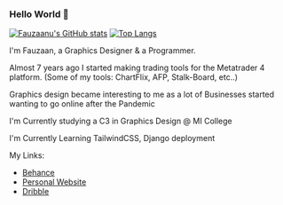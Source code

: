 ### Hello World 👋

[![Fauzaanu's GitHub stats](https://github-readme-stats.vercel.app/api?username=fauzaanu)](https://github.com/anuraghazra/github-readme-stats)
[![Top Langs](https://github-readme-stats.vercel.app/api/top-langs/?username=fauzaanu&layout=compact)](https://github.com/anuraghazra/github-readme-stats)

I'm Fauzaan, a Graphics Designer & a Programmer.

Almost 7 years ago I started making trading tools for the Metatrader 4 platform. (Some of my tools: ChartFlix, AFP, Stalk-Board, etc..)

Graphics design became interesting to me as a lot of Businesses started wanting to go online after the Pandemic

I'm Currently studying a C3 in Graphics Design @ MI College

I'm Currently Learning TailwindCSS, Django deployment

My Links:
- [Behance](https://www.behance.net/fauzaanu)
- [Personal Website](https://www.fauzaanu.com)
- [Dribble](https://dribbble.com/fauzaanu)
